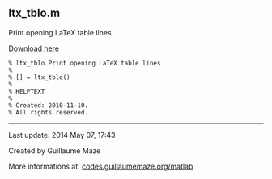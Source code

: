 ## ltx\_tblo.m ##
Print opening LaTeX table lines

[Download here](http://guillaumemaze.googlecode.com/svn/trunk/matlab/codes/inout/ltx_tblo.m)

```
% ltx_tblo Print opening LaTeX table lines
%
% [] = ltx_tblo()
% 
% HELPTEXT
%
% Created: 2010-11-10.
% All rights reserved.
```

---

Last update: 2014 May 07, 17:43

Created by Guillaume Maze

More informations at: [codes.guillaumemaze.org/matlab](http://codes.guillaumemaze.org/matlab)